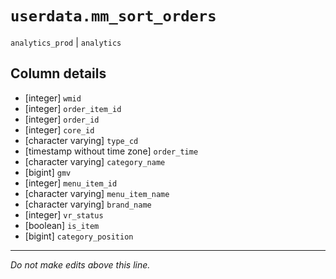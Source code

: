 # `userdata.mm_sort_orders`
`analytics_prod` | `analytics`

## Column details
* [integer]   `wmid`
* [integer]   `order_item_id`
* [integer]   `order_id`
* [integer]   `core_id`
* [character varying] `type_cd`
* [timestamp without time zone] `order_time`
* [character varying] `category_name`
* [bigint]    `gmv`
* [integer]   `menu_item_id`
* [character varying] `menu_item_name`
* [character varying] `brand_name`
* [integer]   `vr_status`
* [boolean]   `is_item`
* [bigint]    `category_position`

-------------------------------------------------------------------------------
*Do not make edits above this line.*
